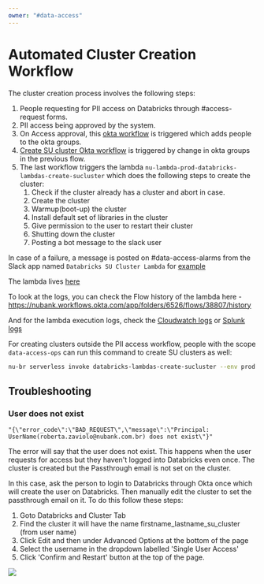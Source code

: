 ```yaml
---
owner: "#data-access"
---
```

# Automated Cluster Creation Workflow

The cluster creation process involves the following steps:
1. People requesting for PII access on Databricks through #access-request forms.
1. PII access being approved by the system.
1. On Access approval, this [okta workflow](https://nubank.workflows.okta.com/app/folders/1779/flows/20413) is triggered which adds people to the okta groups.
1. [Create SU cluster Okta workflow](https://nubank.workflows.okta.com/app/folders/6526/flows/38807) is triggered by change in okta groups in the previous flow.
1. The last workflow triggers the lambda `nu-lambda-prod-databricks-lambdas-create-sucluster` which does the following steps to create the cluster:
    1. Check if the cluster already has a cluster and abort in case.
    1. Create the cluster
    1. Warmup(boot-up) the cluster
    1. Install default set of libraries in the cluster
    1. Give permission to the user to restart their cluster
    1. Shutting down the cluster
    1. Posting a bot message to the slack user

In case of a failure, a message is posted on #data-access-alarms from the Slack app named `Databricks SU Cluster Lambda` for [example](https://nubank.slack.com/archives/C8TENL0C8/p1607448331009600)

The lambda lives [here](https://github.com/nubank/databricks-lambdas)

To look at the logs, you can check the Flow history of the lambda here - https://nubank.workflows.okta.com/app/folders/6526/flows/38807/history

And for the lambda execution logs, check the [Cloudwatch logs](https://sa-east-1.console.aws.amazon.com/cloudwatch/home?region=sa-east-1#logsV2:log-groups/log-group/$252Faws$252Flambda$252Fnu-lambda-prod-databricks-lambdas-create-sucluster) or [Splunk logs](https://nubank.splunkcloud.com/en-US/app/search/search?q=search%20index%3Dlambdas%20source%3D%22sa-east-1%3A%2Faws%2Flambda%2Fnu-lambda-prod-databricks-lambdas-create-sucluster*%22&display.page.search.mode=fast&dispatch.sample_ratio=1&earliest=-7d%40d&latest=now&sid=1606763458.1306313_441E883E-2B06-437D-97A4-B78C146189E2)

For creating clusters outside the PII access workflow, people with the scope `data-access-ops` can run this command to create SU clusters as well:

```bash
nu-br serverless invoke databricks-lambdas-create-sucluster --env prod --invoke-type sync --payload '{"username":"<user-email>"}'
```

## Troubleshooting

### User does not exist

```"{\"error_code\":\"BAD_REQUEST\",\"message\":\"Principal: UserName(roberta.zaviolo@nubank.com.br) does not exist\"}"```

The error will say that the user does not exist. This happens when the user requests for access but they haven't logged into Databricks even once. The cluster is created but the Passthrough email is not set on the cluster.

In this case, ask the person to login to Databricks through Okta once which will create the user on Databricks.
Then manually edit the cluster to set the passthrough email on it. To do this follow these steps:
1. Goto Databricks and Cluster Tab
1. Find the cluster it will have the name firstname_lastname_su_cluster (from user name)
1. Click Edit and then under Advanced Options at the bottom of the page
1. Select the username in the dropdown labelled 'Single User Access'
1. Click 'Confirm and Restart' button at the top of the page.

![](../../../images/databricks_iam_passthrough1.png)
